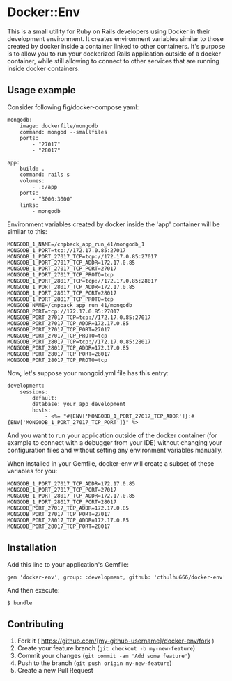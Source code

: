 # Docker::Env

This is a small utility for Ruby on Rails developers using Docker in their development environment.
It creates environment variables similar to those created by docker inside a container linked to other containers.
It's purpose is to allow you to run your dockerized Rails application outside of a docker container,
while still allowing to connect to other services that are running inside docker containers.

## Usage example

Consider following fig/docker-compose yaml:

    mongodb:
        image: dockerfile/mongodb
        command: mongod --smallfiles
        ports:
            - "27017"
            - "28017"

    app:
        build: .
        command: rails s
        volumes:
            - .:/app
        ports:
            - "3000:3000"
        links:
            - mongodb

Environment variables created by docker inside the 'app' container will be similar to this:

    MONGODB_1_NAME=/cnpback_app_run_41/mongodb_1
    MONGODB_1_PORT=tcp://172.17.0.85:27017
    MONGODB_1_PORT_27017_TCP=tcp://172.17.0.85:27017
    MONGODB_1_PORT_27017_TCP_ADDR=172.17.0.85
    MONGODB_1_PORT_27017_TCP_PORT=27017
    MONGODB_1_PORT_27017_TCP_PROTO=tcp
    MONGODB_1_PORT_28017_TCP=tcp://172.17.0.85:28017
    MONGODB_1_PORT_28017_TCP_ADDR=172.17.0.85
    MONGODB_1_PORT_28017_TCP_PORT=28017
    MONGODB_1_PORT_28017_TCP_PROTO=tcp
    MONGODB_NAME=/cnpback_app_run_41/mongodb
    MONGODB_PORT=tcp://172.17.0.85:27017
    MONGODB_PORT_27017_TCP=tcp://172.17.0.85:27017
    MONGODB_PORT_27017_TCP_ADDR=172.17.0.85
    MONGODB_PORT_27017_TCP_PORT=27017
    MONGODB_PORT_27017_TCP_PROTO=tcp
    MONGODB_PORT_28017_TCP=tcp://172.17.0.85:28017
    MONGODB_PORT_28017_TCP_ADDR=172.17.0.85
    MONGODB_PORT_28017_TCP_PORT=28017
    MONGODB_PORT_28017_TCP_PROTO=tcp

Now, let's suppose your mongoid.yml file has this entry:

    development:
        sessions:
            default:
            database: your_app_development
            hosts:
                - <%= "#{ENV['MONGODB_1_PORT_27017_TCP_ADDR']}:#{ENV['MONGODB_1_PORT_27017_TCP_PORT']}" %>

And you want to run your application outside of the docker container
(for example to connect with a debugger from your IDE)
without changing your configuration files
and without setting any environment variables manually.

When installed in your Gemfile, docker-env will create a subset of these variables for you:

    MONGODB_1_PORT_27017_TCP_ADDR=172.17.0.85
    MONGODB_1_PORT_27017_TCP_PORT=27017
    MONGODB_1_PORT_28017_TCP_ADDR=172.17.0.85
    MONGODB_1_PORT_28017_TCP_PORT=28017
    MONGODB_PORT_27017_TCP_ADDR=172.17.0.85
    MONGODB_PORT_27017_TCP_PORT=27017
    MONGODB_PORT_28017_TCP_ADDR=172.17.0.85
    MONGODB_PORT_28017_TCP_PORT=28017

## Installation

Add this line to your application's Gemfile:

    gem 'docker-env', group: :development, github: 'cthulhu666/docker-env'

And then execute:

    $ bundle

## Contributing

1. Fork it ( https://github.com/[my-github-username]/docker-env/fork )
2. Create your feature branch (`git checkout -b my-new-feature`)
3. Commit your changes (`git commit -am 'Add some feature'`)
4. Push to the branch (`git push origin my-new-feature`)
5. Create a new Pull Request
